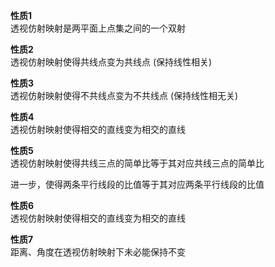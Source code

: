 **性质1**  
透视仿射映射是两平面上点集之间的一个双射  
  
**性质2**  
透视仿射映射使得共线点变为共线点 (保持线性相关)  
  
**性质3**  
透视仿射映射使得不共线点变为不共线点 (保持线性相无关)  
  
**性质4**  
透视仿射映射使得相交的直线变为相交的直线  
  
**性质5**  
透视仿射映射使得共线三点的简单比等于其对应共线三点的简单比  
  
进一步，使得两条平行线段的比值等于其对应两条平行线段的比值  
  
**性质6**  
透视仿射映射使得相交的直线变为相交的直线  
  
**性质7**  
距离、角度在透视仿射映射下未必能保持不变  
